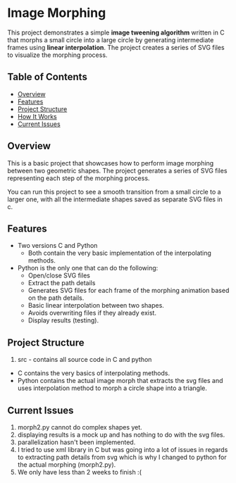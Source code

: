 # Image Morphing

This project demonstrates a simple **image tweening algorithm** written in C that morphs a small circle into a large circle by generating intermediate frames using **linear interpolation**. The project creates a series of SVG files to visualize the morphing process.

## Table of Contents
- [Overview](#overview)
- [Features](#features)
- [Project Structure](#project-structure)
- [How It Works](#how-it-works)
- [Current Issues](#current-issues)

## Overview
This is a basic project that showcases how to perform image morphing between two geometric shapes. The project generates a series of SVG files representing each step of the morphing process.

You can run this project to see a smooth transition from a small circle to a larger one, with all the intermediate shapes saved as separate SVG files in c.

## Features
- Two versions C and Python
    - Both contain the very basic implementation of the interpolating methods.
- Python is the only one that can do the following:
    - Open/close SVG files
    - Extract the path details
    - Generates SVG files for each frame of the morphing animation based on the path details.
    - Basic linear interpolation between two shapes.
    - Avoids overwriting files if they already exist.
    - Display results (testing).


## Project Structure
1) src - contains all source code in C and python
-  C contains the very basics of interpolating methods.
- Python contains the actual image morph that extracts the svg files and uses interpolation method to morph a circle shape into a triangle.

## Current Issues
1) morph2.py cannot do complex shapes yet.
2) displaying results is a mock up and has nothing to do with the svg files.
3) parallelization hasn't been implemented.
4) I tried to use xml library in C but was going into a lot of issues in regards to extracting path details from svg which is why I changed to python for the actual morphing (morph2.py).
5) We only have less than 2 weeks to finish :(

